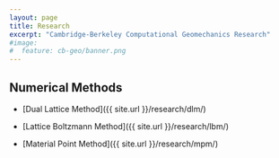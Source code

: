```yaml
---
layout: page
title: Research
excerpt: "Cambridge-Berkeley Computational Geomechanics Research"
#image:
#  feature: cb-geo/banner.png
---
```


## Numerical Methods

* [Dual Lattice Method]({{ site.url }}/research/dlm/)

* [Lattice Boltzmann Method]({{ site.url }}/research/lbm/)

* [Material Point Method]({{ site.url }}/research/mpm/)

